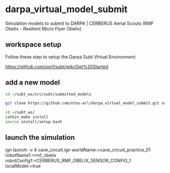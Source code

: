 # darpa_virtual_model_submit
Simulation models to submit to DARPA | CERBERUS Aerial Scouts (RMF Obelix - Resilient Micro Flyer Obelix)

## workspace setup
Follow these step to setup the Darpa Subt Virtual Environment:

https://github.com/osrf/subt/wiki/Get%20Started

## add a new model

``` bash
cd ~/subt_ws/src/subt/submitted_models

git clone https://github.com/ntnu-arl/darpa_virtual_model_submit.git submitted_models/cerberus_rmf_obelix_sensor_config_1

cd ~/subt_ws/
catkin_make install
source install/setup.bash
```

## launch the simulation
ign launch -v 4 cave_circuit.ign worldName:=cave_circuit_practice_01 robotName1:=rmf_obelix robotConfig1:=CERBERUS_RMF_OBELIX_SENSOR_CONFIG_1 localModel:=true
